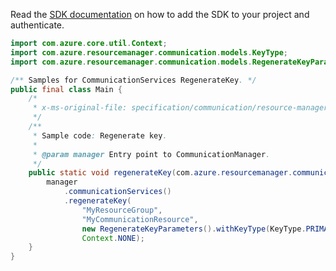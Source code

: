 Read the [SDK documentation](https://github.com/Azure/azure-sdk-for-java/blob/azure-resourcemanager-communication_1.1.0-beta.2/sdk/communication/azure-resourcemanager-communication/README.md) on how to add the SDK to your project and authenticate.

```java
import com.azure.core.util.Context;
import com.azure.resourcemanager.communication.models.KeyType;
import com.azure.resourcemanager.communication.models.RegenerateKeyParameters;

/** Samples for CommunicationServices RegenerateKey. */
public final class Main {
    /*
     * x-ms-original-file: specification/communication/resource-manager/Microsoft.Communication/preview/2021-10-01-preview/examples/communicationServices/regenerateKey.json
     */
    /**
     * Sample code: Regenerate key.
     *
     * @param manager Entry point to CommunicationManager.
     */
    public static void regenerateKey(com.azure.resourcemanager.communication.CommunicationManager manager) {
        manager
            .communicationServices()
            .regenerateKey(
                "MyResourceGroup",
                "MyCommunicationResource",
                new RegenerateKeyParameters().withKeyType(KeyType.PRIMARY),
                Context.NONE);
    }
}
```
